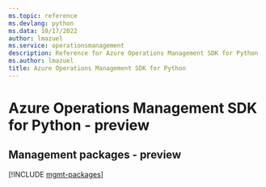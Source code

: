 ```yaml
---
ms.topic: reference
ms.devlang: python
ms.data: 10/17/2022
author: lmazuel
ms.service: operationsmanagement
description: Reference for Azure Operations Management SDK for Python
ms.author: lmazuel
title: Azure Operations Management SDK for Python
---
```

# Azure Operations Management SDK for Python - preview

## Management packages - preview
[!INCLUDE [mgmt-packages](operations-management-mgmt-index.md)]